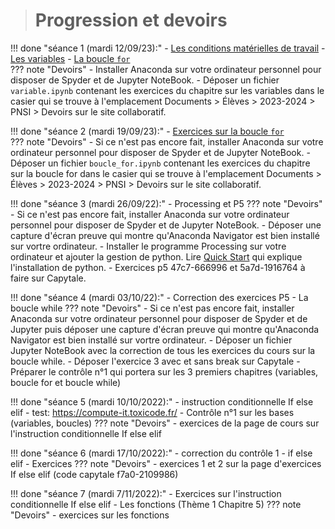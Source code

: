 ># Progression et devoirs

!!! done "séance 1 (mardi 12/09/23):"
    - [Les conditions matérielles de travail](T7_Divers/1_Conseils_generaux/cours.md)
    - [Les variables](T1_Les_bases_de_Python/Chapitre_1:_Variables/cours.md)
    - [La boucle `for`](T1_Les_bases_de_Python/Chapitre_2:_La_boucle_for/cours.md)    
    ??? note "Devoirs"
        - Installer Anaconda sur votre ordinateur personnel pour disposer de Spyder et de Jupyter NoteBook.
        - Déposer un fichier `variable.ipynb` contenant les exercices du chapitre sur les variables dans le casier qui se trouve à l'emplacement Documents > Élèves > 2023-2024 > PNSI > Devoirs sur le site collaboratif.

!!! done "séance 2 (mardi 19/09/23):"
    - [Exercices sur la boucle `for`](T1_Les_bases_de_Python/Chapitre_2:_La_boucle_for/exercices.md)    
    ??? note "Devoirs"
        - Si ce n'est pas encore fait, installer Anaconda sur votre ordinateur personnel pour disposer de Spyder et de Jupyter NoteBook.
        - Déposer un fichier `boucle_for.ipynb` contenant les exercices du chapitre sur la boucle for dans le casier qui se trouve à l'emplacement Documents > Élèves > 2023-2024 > PNSI > Devoirs sur le site collaboratif.
        
!!! done "séance 3 (mardi 26/09/22):"
    - Processing et P5 
    ??? note "Devoirs"
        - Si ce n'est pas encore fait, installer Anaconda sur votre ordinateur personnel pour disposer de Spyder et de Jupyter NoteBook.
        - Déposer une capture d'écran preuve qui montre qu'Anaconda Navigator est bien installé sur vortre ordinateur.
        - Installer le programme Processing sur votre ordinateur et ajouter la gestion de python. Lire [Quick Start](https://github.com/jdf/processing.py#python-mode-for-processing) qui explique l'installation de python.
        - Exercices p5  47c7-666996 et 5a7d-1916764 à faire sur Capytale.

!!! done "séance 4 (mardi 03/10/22):"
    - Correction des exercices P5
    - La boucle while 
    ??? note "Devoirs"
        - Si ce n'est pas encore fait, installer Anaconda sur votre ordinateur personnel pour disposer de Spyder et de Jupyter puis déposer une capture d'écran preuve qui montre qu'Anaconda Navigator est bien installé sur vortre ordinateur.
        - Déposer un fichier Jupyter NoteBook avec la correction de tous les exercices du cours sur la boucle while.
        - Déposer l'exercice 3 avec et sans break sur Capytale
        - Préparer le contrôle n°1  qui portera sur les 3 premiers chapitres (variables, boucle for et boucle while)


!!! done "séance 5 (mardi 10/10/2022):"
    - instruction conditionnelle If else elif
    - test: https://compute-it.toxicode.fr/
    - Contrôle n°1 sur les bases (variables, boucles)
    ??? note "Devoirs"
        - exercices de la page de cours sur l'instruction conditionnelle If else elif


!!! done "séance 6 (mardi 17/10/2022):"
    - correction du contrôle 1
    - if else elif
    - Exercices
    ??? note "Devoirs"
        - exercices 1 et 2 sur la page d'exercices If else elif (code capytale f7a0-2109986)

!!! done "séance 7 (mardi 7/11/2022):"
    - Exercices sur l'instruction conditionnelle If else elif
    - Les fonctions (Thème 1 Chapitre 5) 
    ??? note "Devoirs"
        - exercices sur les fonctions
